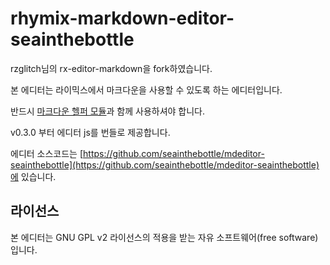 # rhymix-markdown-editor-seainthebottle

rzglitch님의 rx-editor-markdown을 fork하였습니다.

본 에디터는 라이믹스에서 마크다운을 사용할 수 있도록 하는 에디터입니다.

반드시 [마크다운 헬퍼 모듈](https://github.com/rzglitch/rx-module-markdown_helper)과 함께 사용하셔야 합니다.

v0.3.0 부터 에디터 js를 번들로 제공합니다.

에디터 소스코드는 [https://github.com/seainthebottle/mdeditor-seainthebottle](https://github.com/seainthebottle/mdeditor-seainthebottle)에 있습니다.

## 라이선스

본 에디터는 GNU GPL v2 라이선스의 적용을 받는 자유 소프트웨어(free software)입니다.
